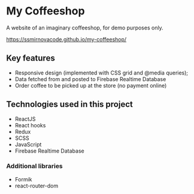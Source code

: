 # My Coffeeshop 

A website of an imaginary coffeeshop, for demo purposes only.

https://ssmirnovacode.github.io/my-coffeeshop/

## Key features
- Responsive design (implemented with CSS grid and @media queries);
- Data fetched from and posted to Firebase Realtime Database
- Order coffee to be picked up at the store (no payment online)

## Technologies used in this project
 - ReactJS
 - React hooks
 - Redux
 - SCSS
 - JavaScript
 - Firebase Realtime Database

### Additional libraries
 - Formik
 - react-router-dom


